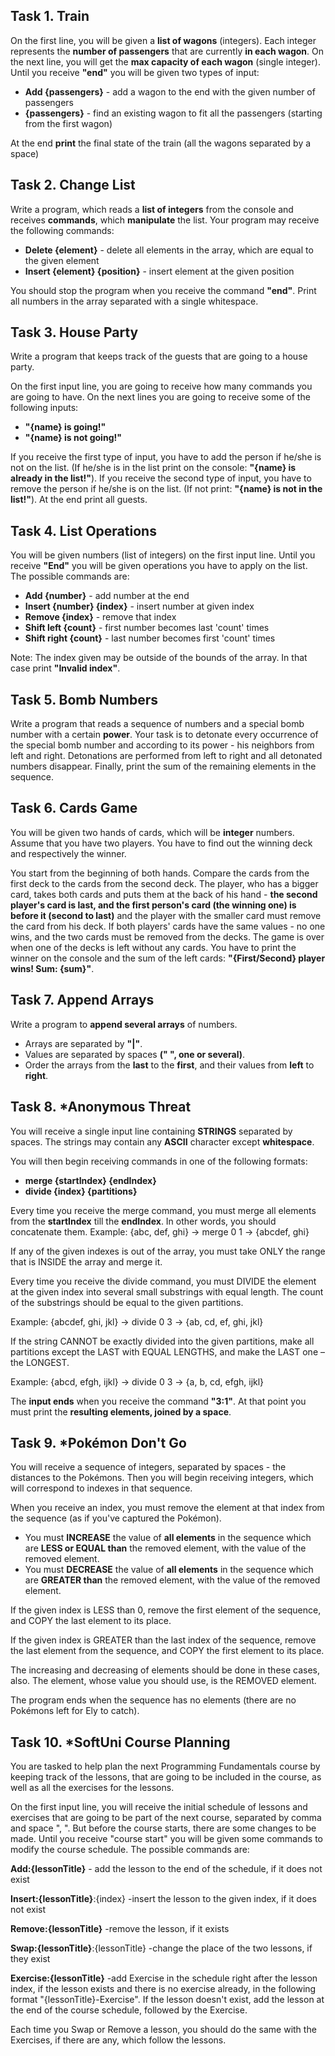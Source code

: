 ## Task 1. Train

On the first line, you will be given a **list of wagons** (integers). Each integer represents the **number of passengers** that are currently **in each wagon**. On the next line, you will get the **max capacity of each wagon** (single integer). Until you receive **"end"** you will be given two types of input:

- **Add {passengers}** - add a wagon to the end with the given number of passengers
- **{passengers}** - find an existing wagon to fit all the passengers (starting from the first wagon)

At the end **print** the final state of the train (all the wagons separated by a space)



## Task 2. Change List

Write a program, which reads a **list of integers** from the console and receives **commands**, which **manipulate** the list. Your program may receive the following commands:

- **Delete {element}** - delete all elements in the array, which are equal to the given element
- **Insert {element} {position}** - insert element at the given position

You should stop the program when you receive the command **"end"**. Print all numbers in the array separated with a single whitespace.



## Task 3. House Party

Write a program that keeps track of the guests that are going to a house party.

On the first input line, you are going to receive how many commands you are going to have. On the next lines you are going to receive some of the following inputs:

- **"{name} is going!"**
- **"{name} is not going!"**

If you receive the first type of input, you have to add the person if he/she is not on the list. (If he/she is in the list print on the console: **"{name} is already in the list!"**). If you receive the second type of input, you have to remove the person if he/she is on the list. (If not print: **"{name} is not in the list!"**). At the end print all guests.



## Task 4. List Operations

You will be given numbers (list of integers) on the first input line. Until you receive **"End"** you will be given operations you have to apply on the list. The possible commands are:
- **Add {number}** - add number at the end
- **Insert {number} {index}** - insert number at given index
- **Remove {index}** - remove that index
- **Shift left {count}** - first number becomes last 'count' times
- **Shift right {count}** - last number becomes first 'count' times

Note: The index given may be outside of the bounds of the array. In that case print **"Invalid index"**.



## Task 5. Bomb Numbers

Write a program that reads a sequence of numbers and a special bomb number with a certain **power**. Your task is to detonate every occurrence of the special bomb number and according to its power - his neighbors from left and right. Detonations are performed from left to right and all detonated numbers disappear. Finally, print the sum of the remaining elements in the sequence.



## Task 6. Cards Game

You will be given two hands of cards, which will be **integer** numbers. Assume that you have two players. You have to find out the winning deck and respectively the winner.

You start from the beginning of both hands. Compare the cards from the first deck to the cards from the second deck. The player, who has a bigger card, takes both cards and puts them at the back of his hand - **the second player's card is last, and the first person's card (the winning one) is before it (second to last)** and the player with the smaller card must remove the card from his deck. If both players' cards have the same values - no one wins, and the two cards must be removed from the decks. The game is over when one of the decks is left without any cards. You have to print the winner on the console and the sum of the left cards: **"{First/Second} player wins! Sum: {sum}"**.



## Task 7. Append Arrays

Write a program to **append several arrays** of numbers.
- Arrays are separated by **"|"**.
- Values are separated by spaces **(" ", one or several)**.
- Order the arrays from the **last** to the **first**, and their values from **left** to **right**.



## Task 8. *Anonymous Threat
You will receive a single input line containing **STRINGS** separated by spaces. The strings may contain any **ASCII** character except **whitespace**.

You will then begin receiving commands in one of the following formats:
- **merge {startIndex} {endIndex}**
- **divide {index} {partitions}**

Every time you receive the merge command, you must merge all elements from the **startIndex** till the **endIndex**. In other words, you should concatenate them. Example: {abc, def, ghi} -> merge 0 1 -> {abcdef, ghi}

If any of the given indexes is out of the array, you must take ONLY the range that is INSIDE the array and merge it.

Every time you receive the divide command, you must DIVIDE the element at the given index into several small substrings with equal length. The count of the substrings should be equal to the given partitions.

Example: {abcdef, ghi, jkl} -> divide 0 3 -> {ab, cd, ef, ghi, jkl}

If the string CANNOT be exactly divided into the given partitions, make all partitions except the LAST with EQUAL LENGTHS, and make the LAST one – the LONGEST.

Example: {abcd, efgh, ijkl} -> divide 0 3 -> {a, b, cd, efgh, ijkl}

The **input ends** when you receive the command **"3:1"**. At that point you must print the **resulting elements, joined by a space**.



## Task 9. *Pokémon Don't Go
You will receive a sequence of integers, separated by spaces - the distances to the Pokémons. Then you will begin receiving integers, which will correspond to indexes in that sequence.

When you receive an index, you must remove the element at that index from the sequence (as if you've captured the Pokémon).
- You must **INCREASE** the value of **all elements** in the sequence which are **LESS or EQUAL than** the removed element, with the value of the removed element.
- You must **DECREASE** the value of **all elements** in the sequence which are **GREATER than** the removed element, with the value of the removed element.

If the given index is LESS than 0, remove the first element of the sequence, and COPY the last element to its place.

If the given index is GREATER than the last index of the sequence, remove the last element from the sequence, and COPY the first element to its place.

The increasing and decreasing of elements should be done in these cases, also. The element, whose value you should use, is the REMOVED element.

The program ends when the sequence has no elements (there are no Pokémons left for Ely to catch).



## Task 10. *SoftUni Course Planning

You are tasked to help plan the next Programming Fundamentals course by keeping track of the lessons, that are going to be included in the course, as well as all the exercises for the lessons.

On the first input line, you will receive the initial schedule of lessons and exercises that are going to be part of the next course, separated by comma and space ", ". But before the course starts, there are some changes to be made. Until you receive "course start" you will be given some commands to modify the course schedule. The possible commands are:

**Add:{lessonTitle}** - add the lesson to the end of the schedule, if it does not exist

**Insert:{lessonTitle}**:{index} -insert the lesson to the given index, if it does not exist

**Remove:{lessonTitle}** -remove the lesson, if it exists

**Swap:{lessonTitle}**:{lessonTitle} -change the place of the two lessons, if they exist

**Exercise:{lessonTitle}** -add Exercise in the schedule right after the lesson index, if the lesson exists and there is no exercise already, in the following format "{lessonTitle}-Exercise". If the lesson doesn't exist, add the lesson at the end of the course schedule, followed by the Exercise.

Each time you Swap or Remove a lesson, you should do the same with the Exercises, if there are any, which follow the lessons.